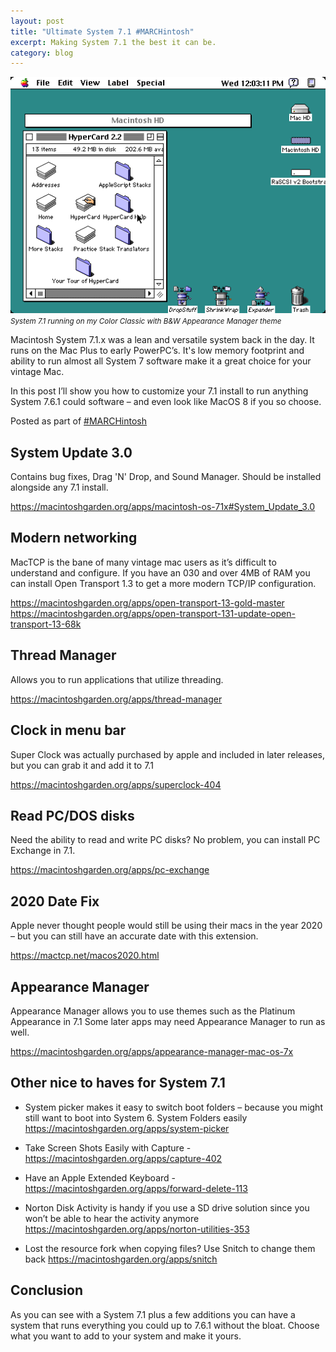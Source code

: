 ```yaml
---
layout: post
title: "Ultimate System 7.1 #MARCHintosh"
excerpt: Making System 7.1 the best it can be.
category: blog
---
```


<img alt="System 7.1 running on my Color Classic with B&W Appearance Manager them" src="/static/images/System7.1.png">
<small><i>System 7.1 running on my Color Classic with B&W Appearance Manager theme</i></small>

Macintosh System 7.1.x was a lean and versatile system back in the day. It runs on the Mac Plus to early PowerPC’s. It's low memory footprint and ability to run almost all System 7 software make it a great choice for your vintage Mac. 

In this post I’ll show you how to customize your 7.1 install to run anything System 7.6.1 could software – and even look like MacOS 8 if you so choose.

Posted as part of [#MARCHintosh](https://marchintosh.com/)

## System Update 3.0

Contains bug fixes, Drag 'N' Drop, and Sound Manager. Should be installed alongside any 7.1 install.

https://macintoshgarden.org/apps/macintosh-os-71x#System_Update_3.0

## Modern networking

MacTCP is the bane of many vintage mac users as it’s difficult to understand and configure. If you have an 030 and over 4MB of RAM you can install Open Transport 1.3 to get a more modern TCP/IP configuration. 

https://macintoshgarden.org/apps/open-transport-13-gold-master
https://macintoshgarden.org/apps/open-transport-131-update-open-transport-13-68k

## Thread Manager 

Allows you to run applications that utilize threading.

https://macintoshgarden.org/apps/thread-manager

## Clock in menu bar

Super Clock was actually purchased by apple and included in later releases, but you can grab it and add it to 7.1

https://macintoshgarden.org/apps/superclock-404

## Read PC/DOS disks

Need the ability to read and write PC disks? No problem, you can install PC Exchange in 7.1.

https://macintoshgarden.org/apps/pc-exchange

## 2020 Date Fix

Apple never thought people would still be using their macs in the year 2020 – but you can still have an accurate date with this extension.

https://mactcp.net/macos2020.html 

## Appearance Manager

Appearance Manager allows you to use themes such as the Platinum Appearance in 7.1 Some later apps may need Appearance Manager to run as well.

https://macintoshgarden.org/apps/appearance-manager-mac-os-7x 

## Other nice to haves for System 7.1

* System picker makes it easy to switch boot folders – because you might still want to boot into System 6. System Folders easily https://macintoshgarden.org/apps/system-picker 

* Take Screen Shots Easily with Capture - https://macintoshgarden.org/apps/capture-402 

* Have an Apple Extended Keyboard - https://macintoshgarden.org/apps/forward-delete-113 

* Norton Disk Activity is handy if you use a SD drive solution since you won’t be able to hear the activity anymore https://macintoshgarden.org/apps/norton-utilities-353 

* Lost the resource fork when copying files? Use Snitch to change them back https://macintoshgarden.org/apps/snitch 

## Conclusion

As you can see with a System 7.1 plus a few additions you can have a system that runs everything you could up to 7.6.1 without the bloat. Choose what you want to add to your system and make it yours.
